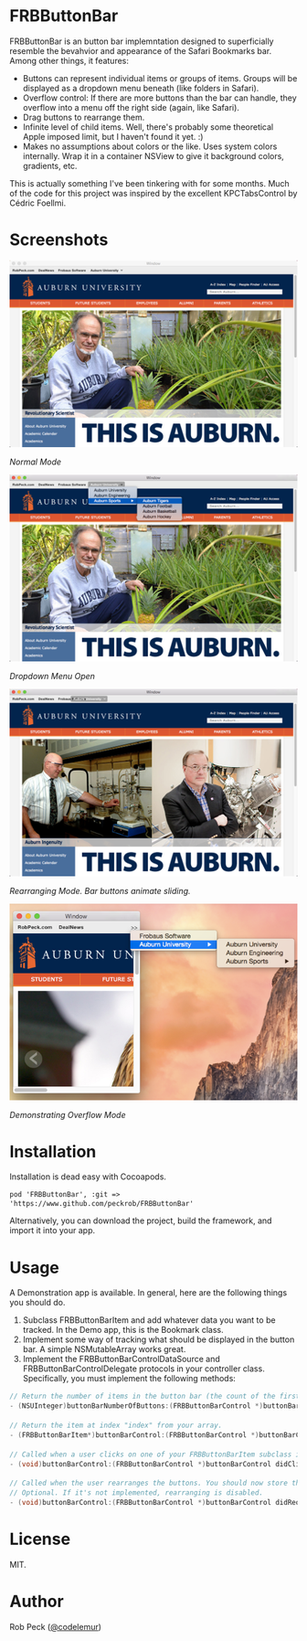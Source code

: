 # FRBButtonBar

FRBButtonBar is an button bar implemntation designed to superficially resemble the bevahvior and appearance of the Safari Bookmarks bar. Among other things, it features:

* Buttons can represent individual items or groups of items. Groups will be displayed as a dropdown menu beneath (like folders in Safari).
* Overflow control: If there are more buttons than the bar can handle, they overflow into a menu off the right side (again, like Safari).
* Drag buttons to rearrange them.
* Infinite level of child items. Well, there's probably some theoretical Apple imposed limit, but I haven't found it yet. :)
* Makes no assumptions about colors or the like. Uses system colors internally. Wrap it in a container NSView to give it background colors, gradients, etc.

This is actually something I've been tinkering with for some months. Much of the code for this project was inspired by the excellent KPCTabsControl by Cédric Foellmi.

# Screenshots

![Normal](https://raw.githubusercontent.com/peckrob/FRBButtonBar/master/Screenshots/normal.png?raw=true "Normal")

*Normal Mode*

![Dropdown Open](https://raw.githubusercontent.com/peckrob/FRBButtonBar/master/Screenshots/open.png?raw=true "Dropdown Open")

*Dropdown Menu Open*

![Rearranging](https://raw.githubusercontent.com/peckrob/FRBButtonBar/master/Screenshots/drag.png?raw=true "Rearranging")

*Rearranging Mode. Bar buttons animate sliding.*

![Overflow Mode](https://raw.githubusercontent.com/peckrob/FRBButtonBar/master/Screenshots/overflow.png?raw=true "Overflow Mode")

*Demonstrating Overflow Mode*

# Installation

Installation is dead easy with Cocoapods.

```
pod 'FRBButtonBar', :git => 'https://www.github.com/peckrob/FRBButtonBar'
```

Alternatively, you can download the project, build the framework, and import it into your app.

# Usage

A Demonstration app is available. In general, here are the following things you should do.

1. Subclass FRBButtonBarItem and add whatever data you want to be tracked. In the Demo app, this is the Bookmark class.
1. Implement some way of tracking what should be displayed in the button bar. A simple NSMutableArray works great.
1. Implement the FRBButtonBarControlDataSource and FRBButtonBarControlDelegate protocols in your controller class. Specifically, you must implement the following methods:

```objective-c
// Return the number of items in the button bar (the count of the first level)
- (NSUInteger)buttonBarNumberOfButtons:(FRBButtonBarControl *)buttonBarControl;

// Return the item at index "index" from your array.
- (FRBButtonBarItem*)buttonBarControl:(FRBButtonBarControl *)buttonBarControl itemAtIndex:(NSUInteger)index;

// Called when a user clicks on one of your FRBButtonBarItem subclass items.
- (void)buttonBarControl:(FRBButtonBarControl *)buttonBarControl didClickItem:(FRBButtonBarItem*)item;

// Called when the user rearranges the buttons. You should now store the new arrangement.
// Optional. If it's not implemented, rearranging is disabled.
- (void)buttonBarControl:(FRBButtonBarControl *)buttonBarControl didReorderItems:(NSArray *)itemArray;
```

# License

MIT.

# Author

Rob Peck ([@codelemur](https://twitter.com/codelemur))
